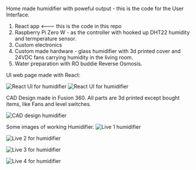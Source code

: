 Home made humidifier with poweful output - this is the code for the User Interface.

1. React app                    <--- this is the code in this repo
2. Raspberry Pi Zero W - as the controller with hooked up DHT22 humidity and termperature sensor.
3. Custom electronics
4. Custom made hardware - glass humidifier with 3d printed cover and 24VDC fans carrying humidity in the living room.
5. Water preparation with RO buddie Reverse Osmosis.

UI web page made with React:

![React UI for humidifier](Hardware/IMG_0711.jpg)
![React UI for humidifier](Hardware/IMG_0712.jpg)

CAD Design made in Fusion 360. All parts are 3d printed except bought items, like Fans and level switches.

![CAD design humidifier](Hardware/CAD.png)

Some images of working Humidifier.
![Live 1 humidifier](Hardware/IMG_0266.jpg)

![Live 2 for humidifier](Hardware/IMG_0267.jpg)

![Live 3 for humidifier](Hardware/IMG_0271.jpg)

![Live 4 for humidifier](Hardware/IMG_0288.jpg)

